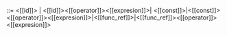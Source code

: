 ::= <[[id]]> | <[[id]]><[[operator]]><[[expresion]]>| <[[const]]>|<[[const]]><[[operator]]><[[expresion]]>|<[[func_ref]]>|<[[func_ref]]><[[operator]]><[[expresion]]>